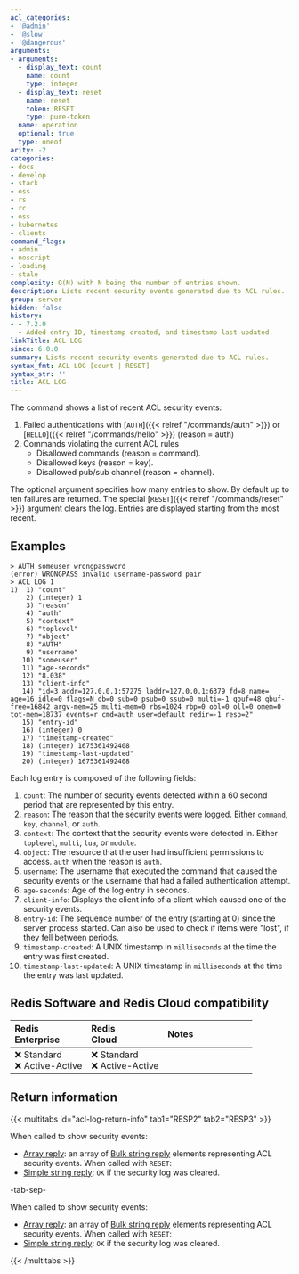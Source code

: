 ```yaml
---
acl_categories:
- '@admin'
- '@slow'
- '@dangerous'
arguments:
- arguments:
  - display_text: count
    name: count
    type: integer
  - display_text: reset
    name: reset
    token: RESET
    type: pure-token
  name: operation
  optional: true
  type: oneof
arity: -2
categories:
- docs
- develop
- stack
- oss
- rs
- rc
- oss
- kubernetes
- clients
command_flags:
- admin
- noscript
- loading
- stale
complexity: O(N) with N being the number of entries shown.
description: Lists recent security events generated due to ACL rules.
group: server
hidden: false
history:
- - 7.2.0
  - Added entry ID, timestamp created, and timestamp last updated.
linkTitle: ACL LOG
since: 6.0.0
summary: Lists recent security events generated due to ACL rules.
syntax_fmt: ACL LOG [count | RESET]
syntax_str: ''
title: ACL LOG
---
```

The command shows a list of recent ACL security events:

1. Failed authentications with [`AUTH`]({{< relref "/commands/auth" >}}) or [`HELLO`]({{< relref "/commands/hello" >}}) (reason = auth)
2. Commands violating the current ACL rules
   - Disallowed commands (reason = command).
   - Disallowed keys (reason = key).
   - Disallowed pub/sub channel (reason = channel).

The optional argument specifies how many entries to show. By default
up to ten failures are returned. The special [`RESET`]({{< relref "/commands/reset" >}}) argument clears the log.
Entries are displayed starting from the most recent.

## Examples

```
> AUTH someuser wrongpassword
(error) WRONGPASS invalid username-password pair
> ACL LOG 1
1)  1) "count"
    2) (integer) 1
    3) "reason"
    4) "auth"
    5) "context"
    6) "toplevel"
    7) "object"
    8) "AUTH"
    9) "username"
   10) "someuser"
   11) "age-seconds"
   12) "8.038"
   13) "client-info"
   14) "id=3 addr=127.0.0.1:57275 laddr=127.0.0.1:6379 fd=8 name= age=16 idle=0 flags=N db=0 sub=0 psub=0 ssub=0 multi=-1 qbuf=48 qbuf-free=16842 argv-mem=25 multi-mem=0 rbs=1024 rbp=0 obl=0 oll=0 omem=0 tot-mem=18737 events=r cmd=auth user=default redir=-1 resp=2"
   15) "entry-id"
   16) (integer) 0
   17) "timestamp-created"
   18) (integer) 1675361492408
   19) "timestamp-last-updated"
   20) (integer) 1675361492408
```

Each log entry is composed of the following fields:

1. `count`: The number of security events detected within a 60 second period that are represented by this entry.
2. `reason`: The reason that the security events were logged. Either `command`, `key`, `channel`, or `auth`.
3. `context`: The context that the security events were detected in. Either `toplevel`, `multi`, `lua`, or `module`.
4. `object`: The resource that the user had insufficient permissions to access. `auth` when the reason is `auth`.
5. `username`: The username that executed the command that caused the security events or the username that had a failed authentication attempt.
6. `age-seconds`: Age of the log entry in seconds.
7. `client-info`: Displays the client info of a client which caused one of the security events.
8. `entry-id`: The sequence number of the entry (starting at 0) since the server process started. Can also be used to check if items were "lost", if they fell between periods.
9. `timestamp-created`: A UNIX timestamp in `milliseconds` at the time the entry was first created.
10. `timestamp-last-updated`: A UNIX timestamp in `milliseconds` at the time the entry was last updated.

## Redis Software and Redis Cloud compatibility

| Redis<br />Enterprise | Redis<br />Cloud | <span style="min-width: 9em; display: table-cell">Notes</span> |
|:----------------------|:-----------------|:------|
| <span title="Not supported">&#x274c; Standard</span><br /><span title="Not supported"><nobr>&#x274c; Active-Active</nobr></span> | <span title="Not supported">&#x274c; Standard</span><br /><span title="Not supported"><nobr>&#x274c; Active-Active</nobr></span> |  |

## Return information

{{< multitabs id="acl-log-return-info" 
    tab1="RESP2" 
    tab2="RESP3" >}}

When called to show security events:
* [Array reply](../../develop/reference/protocol-spec#arrays): an array of [Bulk string reply](../../develop/reference/protocol-spec#bulk-strings) elements representing ACL security events.
When called with `RESET`:
* [Simple string reply](../../develop/reference/protocol-spec#simple-strings): `OK` if the security log was cleared.

-tab-sep-

When called to show security events:
* [Array reply](../../develop/reference/protocol-spec#arrays): an array of [Bulk string reply](../../develop/reference/protocol-spec#bulk-strings) elements representing ACL security events.
When called with `RESET`:
* [Simple string reply](../../develop/reference/protocol-spec#simple-strings): `OK` if the security log was cleared.

{{< /multitabs >}}
